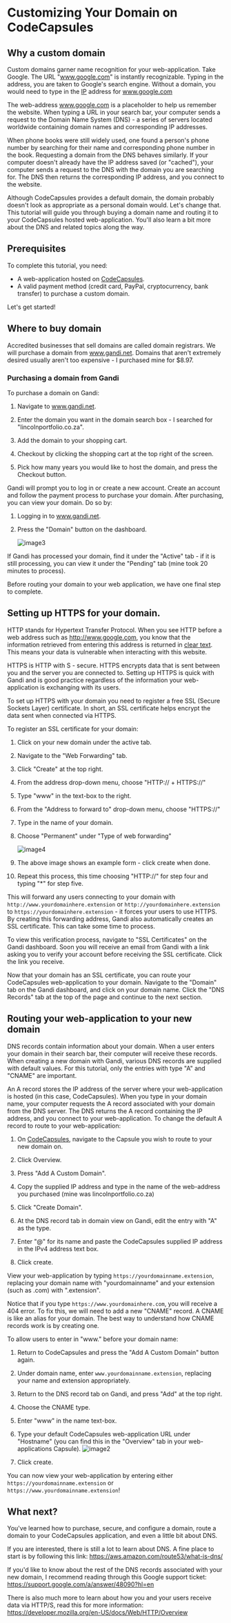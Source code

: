 # Customizing Your Domain on CodeCapsules

## Why a custom domain

Custom domains garner name recognition for your web-application. Take Google. The URL "www.google.com" is instantly recognizable. Typing in the address, you are taken to Google's search engine. Without a domain, you would need to type in the [IP](https://www.popularmechanics.com/technology/a32729384/how-to-find-ip-address/) address for www.google.com

The web-address www.google.com is a placeholder to help us remember the website. When typing a URL in your search bar, your computer sends a request to the Domain Name System (DNS) - a series of servers located worldwide containing domain names and corresponding IP addresses.

When phone books were still widely used, one found a person's phone number by searching for their name and corresponding phone number in the book. Requesting a domain from the DNS behaves similarly. If your computer doesn't already have the IP address saved (or "cached"), your computer sends a request to the DNS with the domain you are searching for. The DNS then returns the corresponding IP address, and you connect to the website.

Although CodeCapsules provides a default domain, the domain probably doesn't look as appropriate as a personal domain would. Let's change that. This tutorial will guide you through buying a domain name and routing it to your CodeCapsules hosted web-application. You'll also learn a bit more about the DNS and related topics along the way.

## Prerequisites

To complete this tutorial, you need:

- A web-application hosted on [CodeCapsules](www.codecapsules.io).
- A valid payment method (credit card, PayPal, cryptocurrency, bank transfer) to purchase a custom domain.

Let's get started!

## Where to buy domain

Accredited businesses that sell domains are called domain registrars. We will purchase a domain from www.gandi.net. Domains that aren't extremely desired usually aren't too expensive - I purchased mine for $8.97. 

### Purchasing a domain from Gandi

To purchase a domain on Gandi:

1. Navigate to www.gandi.net.

2. Enter the domain you want in the domain search box - I searched for "lincolnportfolio.co.za".

3. Add the domain to your shopping cart.

4. Checkout by clicking the shopping cart at the top right of the screen.

5. Pick how many years you would like to host the domain, and press the Checkout button.

Gandi will prompt you to log in or create a new account. Create an account and follow the payment process to purchase your domain. After purchasing, you can view your domain. Do so by:

1. Logging in to www.gandi.net.

2. Press the "Domain" button on the dashboard.

	![image3](images/image3.png)

If Gandi has processed your domain, find it under the "Active" tab - if it is still processing, you can view it under the "Pending" tab (mine took 20 minutes to process).

Before routing your domain to your web application, we have one final step to complete. 

## Setting up HTTPS for your domain.

HTTP stands for Hypertext Transfer Protocol. When you see HTTP before a web address such as http://www.google.com, you know that the information retrieved from entering this address is returned in [clear text](https://www.pcmag.com/encyclopedia/term/cleartext). This means your data is vulnerable when interacting with this website.

HTTPS is HTTP with S - secure. HTTPS encrypts data that is sent between you and the server you are connected to. Setting up HTTPS is quick with Gandi and is good practice regardless of the information your web-application is exchanging with its users.

To set up HTTPS with your domain you need to register a free SSL (Secure Sockets Layer) certificate. In short, an SSL certificate helps encrypt the data sent when connected via HTTPS.

To register an SSL certificate for your domain:

1. Click on your new domain under the active tab.

2. Navigate to the "Web Forwarding" tab.

3. Click "Create" at the top right.

4. From the address drop-down menu, choose "HTTP:// + HTTPS://"

5. Type "www" in the text-box to the right. 

6. From the "Address to forward to" drop-down menu, choose "HTTPS://"

7. Type in the name of your domain. 

8. Choose "Permanent" under "Type of web forwarding"

	![image4](images/image4.png)

9. The above image shows an example form - click create when done.

10. Repeat this process, this time choosing "HTTP://" for step four and typing "*" for step five.


This will forward any users connecting to your domain with `http://www.yourdomainhere.extension` or `http://yourdomainhere.extension` to `https://yourdomainhere.extension` - it forces your users to use HTTPS. By creating this forwarding address, Gandi also automatically creates an SSL certificate. This can take some time to process. 

To view this verification process, navigate to "SSL Certificates" on the Gandi dashboard. Soon you will receive an email from Gandi with a link asking you to verify your account before receiving the SSL certificate. Click the link you receive. 

Now that your domain has an SSL certificate, you can route your CodeCapsules web-application to your domain. Navigate to the "Domain" tab on the Gandi dashboard, and click on your domain name. Click the "DNS Records" tab at the top of the page and continue to the next section.

## Routing your web-application to your new domain

DNS records contain information about your domain. When a user enters your domain in their search bar, their computer will receive these records. When creating a new domain with Gandi, various DNS records are supplied with default values. For this tutorial, only the entries with type "A" and "CNAME" are important.

An A record stores the IP address of the server where your web-application is hosted (in this case, CodeCapsules). When you type in your domain name, your computer requests the A record associated with your domain from the DNS server. The DNS returns the A record containing the IP address, and you connect to your web-application. To change the default A record to route to your web-application:

1. On [CodeCapsules](www.codecapsules.io), navigate to the Capsule you wish to route to your new domain on.

2. Click Overview.

3. Press "Add A Custom Domain".

4. Copy the supplied IP address and type in the name of the web-address you purchased (mine was lincolnportfolio.co.za)

5. Click "Create Domain".

6. At the DNS record tab in domain view on Gandi, edit the entry with "A" as the type.

7. Enter "@" for its name and paste the CodeCapsules supplied IP address in the IPv4 address text box.

8. Click create.

View your web-application by typing `https://yourdomainname.extension`, replacing your domain name with "yourdomainname" and your extension (such as .com) with ".extension".

Notice that if you type `https://www.yourdomainhere.com`, you will receive a 404 error. To fix this, we will need to add a new "CNAME" record. A CNAME is like an alias for your domain. The best way to understand how CNAME records work is by creating one.

To allow users to enter in "www." before your domain name:

1. Return to CodeCapsules and press the "Add A Custom Domain" button again.

2. Under domain name, enter `www.yourdomainname.extension`, replacing your name and extension appropriately.

3. Return to the DNS record tab on Gandi, and press "Add" at the top right.

4. Choose the CNAME type.

5. Enter "www" in the name text-box.

6. Type your default CodeCapsules web-application URL under "Hostname" (you can find this in the "Overview" tab in your web-applications Capsule).
	![image2](images/image2.png)

7. Click create.

You can now view your web-application by entering either `https://yourdomainname.extension` or `https://www.yourdomainname.extension`!

## What next?

You've learned how to purchase, secure, and configure a domain, route a domain to your CodeCapsules application, and even a little bit about DNS. 

If you are interested, there is still a lot to learn about DNS. A fine place to start is by following this link: https://aws.amazon.com/route53/what-is-dns/

If you'd like to know about the rest of the DNS records associated with your new domain, I recommend reading through this Google support ticket: https://support.google.com/a/answer/48090?hl=en 

There is also much more to learn about how you and your users receive data via HTTP/S, read this for more information:  https://developer.mozilla.org/en-US/docs/Web/HTTP/Overview
